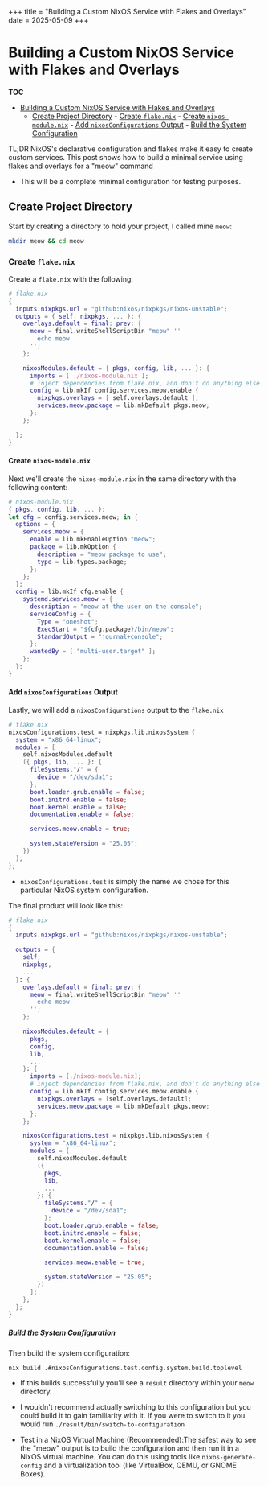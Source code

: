+++
title = "Building a Custom NixOS Service with Flakes and Overlays"
date = 2025-05-09
+++

# Building a Custom NixOS Service with Flakes and Overlays

**TOC**

<!--toc:start-->

- [Building a Custom NixOS Service with Flakes and Overlays](#building-a-custom-nixos-service-with-flakes-and-overlays)
  - [Create Project Directory](#create-project-directory) - [Create `flake.nix`](#create-flakenix) - [Create `nixos-module.nix`](#create-nixos-modulenix) - [Add `nixosConfigurations` Output](#add-nixosconfigurations-output) - [Build the System Configuration](#build-the-system-configuration)
  <!--toc:end-->

TL;DR NixOS's declarative configuration and flakes make it easy to create
custom services. This post shows how to build a minimal service using flakes
and overlays for a "meow" command

- This will be a complete minimal configuration for testing purposes.

## Create Project Directory

Start by creating a directory to hold your project, I called mine `meow`:

```bash
mkdir meow && cd meow
```

### Create `flake.nix`

Create a `flake.nix` with the following:

```nix
# flake.nix
{
  inputs.nixpkgs.url = "github:nixos/nixpkgs/nixos-unstable";
  outputs = { self, nixpkgs, ... }: {
    overlays.default = final: prev: {
      meow = final.writeShellScriptBin "meow" ''
        echo meow
      '';
    };

    nixosModules.default = { pkgs, config, lib, ... }: {
      imports = [ ./nixos-module.nix ];
      # inject dependencies from flake.nix, and don't do anything else
      config = lib.mkIf config.services.meow.enable {
        nixpkgs.overlays = [ self.overlays.default ];
        services.meow.package = lib.mkDefault pkgs.meow;
      };
    };

  };
}
```

#### Create `nixos-module.nix`

Next we'll create the `nixos-module.nix` in the same directory with the
following content:

```nix
# nixos-module.nix
{ pkgs, config, lib, ... }:
let cfg = config.services.meow; in {
  options = {
    services.meow = {
      enable = lib.mkEnableOption "meow";
      package = lib.mkOption {
        description = "meow package to use";
        type = lib.types.package;
      };
    };
  };
  config = lib.mkIf cfg.enable {
    systemd.services.meow = {
      description = "meow at the user on the console";
      serviceConfig = {
        Type = "oneshot";
        ExecStart = "${cfg.package}/bin/meow";
        StandardOutput = "journal+console";
      };
      wantedBy = [ "multi-user.target" ];
    };
  };
}
```

#### Add `nixosConfigurations` Output

Lastly, we will add a `nixosConfigurations` output to the `flake.nix`

```nix
# flake.nix
nixosConfigurations.test = nixpkgs.lib.nixosSystem {
  system = "x86_64-linux";
  modules = [
    self.nixosModules.default
    ({ pkgs, lib, ... }: {
      fileSystems."/" = {
        device = "/dev/sda1";
      };
      boot.loader.grub.enable = false;
      boot.initrd.enable = false;
      boot.kernel.enable = false;
      documentation.enable = false;

      services.meow.enable = true;

      system.stateVersion = "25.05";
    })
  ];
};
```

- `nixosConfigurations.test` is simply the name we chose for this particular
  NixOS system configuration.

The final product will look like this:

```nix
# flake.nix
{
  inputs.nixpkgs.url = "github:nixos/nixpkgs/nixos-unstable";

  outputs = {
    self,
    nixpkgs,
    ...
  }: {
    overlays.default = final: prev: {
      meow = final.writeShellScriptBin "meow" ''
        echo meow
      '';
    };

    nixosModules.default = {
      pkgs,
      config,
      lib,
      ...
    }: {
      imports = [./nixos-module.nix];
      # inject dependencies from flake.nix, and don't do anything else
      config = lib.mkIf config.services.meow.enable {
        nixpkgs.overlays = [self.overlays.default];
        services.meow.package = lib.mkDefault pkgs.meow;
      };
    };

    nixosConfigurations.test = nixpkgs.lib.nixosSystem {
      system = "x86_64-linux";
      modules = [
        self.nixosModules.default
        ({
          pkgs,
          lib,
          ...
        }: {
          fileSystems."/" = {
            device = "/dev/sda1";
          };
          boot.loader.grub.enable = false;
          boot.initrd.enable = false;
          boot.kernel.enable = false;
          documentation.enable = false;

          services.meow.enable = true;

          system.stateVersion = "25.05";
        })
      ];
    };
  };
}
```

##### Build the System Configuration

Then build the system configuration:

`nix build .#nixosConfigurations.test.config.system.build.toplevel`

- If this builds successfully you'll see a `result` directory within your `meow`
  directory.

- I wouldn't recommend actually switching to this configuration but you could
  build it to gain familiarity with it. If you were to switch to it you would
  run `./result/bin/switch-to-configuration`

- Test in a NixOS Virtual Machine (Recommended):The safest way to see the "meow"
  output is to build the configuration and then run it in a NixOS virtual
  machine. You can do this using tools like `nixos-generate-config` and a
  virtualization tool (like VirtualBox, QEMU, or GNOME Boxes).
